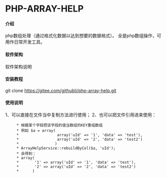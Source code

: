 # PHP-ARRAY-HELP

#### 介绍
php数组处理（通过格式化数据以达到想要的数据格式）。
全是php数组操作，可用作日常开发工具。

#### 软件架构
软件架构说明


#### 安装教程
git clone https://gitee.com/githubli/php-array-help.git

#### 使用说明
1、可以直接在文件当中复制方法进行使用；
2、也可以把文件引用进来使用：
```
     * 根据某个字段把该字段的值当数组的KEY重组数组
     * 例如 $a = array(
     *                 array('uId' => '1', 'data' => 'test'),
     *                 array('uId' => '2', 'data' => 'test2')
     *                )
     * ArrayHelpService::rebuildByCol($a, 'uId');
     * 会得到：
     * array(
     *       '1' => array('uId' => '1', 'data' => 'test'),
     *       '2' => array('uId' => '2', 'data' => 'test2')
     *      )
```